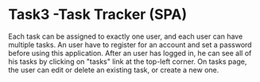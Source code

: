 # Task3 -Task Tracker (SPA)
Each task can be assigned to exactly one user, and each user can have multiple tasks. 
An user have to register for an account and set a password before using this application. 
After an user has logged in, he can see all of his tasks by clicking on "tasks" link at the top-left corner. 
On tasks page, the user can edit or delete an existing task, or create a new one. 
